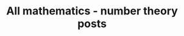 ---
layout: archive
which_category: mathematics/number theory
title: All mathematics - number theory posts
---